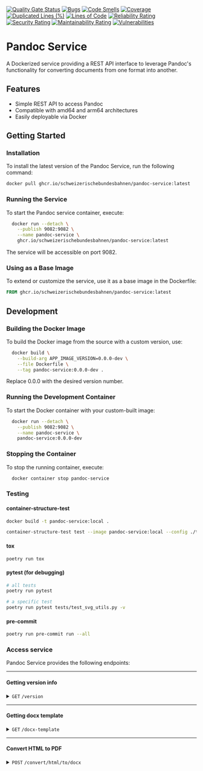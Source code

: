 [![Quality Gate Status](https://sonarcloud.io/api/project_badges/measure?project=SchweizerischeBundesbahnen_pandoc-service&metric=alert_status)](https://sonarcloud.io/summary/new_code?id=SchweizerischeBundesbahnen_pandoc-service)
[![Bugs](https://sonarcloud.io/api/project_badges/measure?project=SchweizerischeBundesbahnen_pandoc-service&metric=bugs)](https://sonarcloud.io/summary/new_code?id=SchweizerischeBundesbahnen_pandoc-service)
[![Code Smells](https://sonarcloud.io/api/project_badges/measure?project=SchweizerischeBundesbahnen_pandoc-service&metric=code_smells)](https://sonarcloud.io/summary/new_code?id=SchweizerischeBundesbahnen_pandoc-service)
[![Coverage](https://sonarcloud.io/api/project_badges/measure?project=SchweizerischeBundesbahnen_pandoc-service&metric=coverage)](https://sonarcloud.io/summary/new_code?id=SchweizerischeBundesbahnen_pandoc-service)
[![Duplicated Lines (%)](https://sonarcloud.io/api/project_badges/measure?project=SchweizerischeBundesbahnen_pandoc-service&metric=duplicated_lines_density)](https://sonarcloud.io/summary/new_code?id=SchweizerischeBundesbahnen_pandoc-service)
[![Lines of Code](https://sonarcloud.io/api/project_badges/measure?project=SchweizerischeBundesbahnen_pandoc-service&metric=ncloc)](https://sonarcloud.io/summary/new_code?id=SchweizerischeBundesbahnen_pandoc-service)
[![Reliability Rating](https://sonarcloud.io/api/project_badges/measure?project=SchweizerischeBundesbahnen_pandoc-service&metric=reliability_rating)](https://sonarcloud.io/summary/new_code?id=SchweizerischeBundesbahnen_pandoc-service)
[![Security Rating](https://sonarcloud.io/api/project_badges/measure?project=SchweizerischeBundesbahnen_pandoc-service&metric=security_rating)](https://sonarcloud.io/summary/new_code?id=SchweizerischeBundesbahnen_pandoc-service)
[![Maintainability Rating](https://sonarcloud.io/api/project_badges/measure?project=SchweizerischeBundesbahnen_pandoc-service&metric=sqale_rating)](https://sonarcloud.io/summary/new_code?id=SchweizerischeBundesbahnen_pandoc-service)
[![Vulnerabilities](https://sonarcloud.io/api/project_badges/measure?project=SchweizerischeBundesbahnen_pandoc-service&metric=vulnerabilities)](https://sonarcloud.io/summary/new_code?id=SchweizerischeBundesbahnen_pandoc-service)

# Pandoc Service

A Dockerized service providing a REST API interface to leverage Pandoc's functionality for converting documents
from one format into another.

## Features

- Simple REST API to access Pandoc
- Compatible with amd64 and arm64 architectures
- Easily deployable via Docker

## Getting Started

### Installation

To install the latest version of the Pandoc Service, run the following command:

```bash
docker pull ghcr.io/schweizerischebundesbahnen/pandoc-service:latest
```

### Running the Service

To start the Pandoc service container, execute:

```bash
  docker run --detach \
    --publish 9082:9082 \
    --name pandoc-service \
    ghcr.io/schweizerischebundesbahnen/pandoc-service:latest
```

The service will be accessible on port 9082.

### Using as a Base Image

To extend or customize the service, use it as a base image in the Dockerfile:

```Dockerfile
FROM ghcr.io/schweizerischebundesbahnen/pandoc-service:latest
```

## Development

### Building the Docker Image

To build the Docker image from the source with a custom version, use:

```bash
  docker build \
    --build-arg APP_IMAGE_VERSION=0.0.0-dev \
    --file Dockerfile \
    --tag pandoc-service:0.0.0-dev .
```

Replace 0.0.0 with the desired version number.

### Running the Development Container

To start the Docker container with your custom-built image:

```bash
  docker run --detach \
    --publish 9082:9082 \
    --name pandoc-service \
    pandoc-service:0.0.0-dev
```

### Stopping the Container

To stop the running container, execute:

```bash
  docker container stop pandoc-service
```

### Testing

#### container-structure-test
```bash
docker build -t pandoc-service:local .
```
```bash
container-structure-test test --image pandoc-service:local --config ./tests/container/container-structure-test.yaml
```
#### tox
```bash
poetry run tox
```
#### pytest (for debugging)
```bash
# all tests
poetry run pytest
```
```bash
# a specific test
poetry run pytest tests/test_svg_utils.py -v
```
#### pre-commit
```bash
poetry run pre-commit run --all
```

### Access service

Pandoc Service provides the following endpoints:

------------------------------------------------------------------------------------------

#### Getting version info

<details>
  <summary>
    <code>GET</code> <code>/version</code>
  </summary>

##### Responses

> | HTTP code | Content-Type       | Response                                                                                                       |
> |-----------|--------------------|----------------------------------------------------------------------------------------------------------------|
> | `200`     | `application/json` | `{ "python": "3.12.5", "timestamp": "2024-09-23T12:23:09Z", "pandoc": "3.6.2", "pandocService": "0.0.0-dev" }` |

##### Example cURL

> ```bash
>  curl -X GET -H "Content-Type: application/json" http://localhost:9082/version
> ```

</details>

------------------------------------------------------------------------------------------

#### Getting docx template

<details>
  <summary>
    <code>GET</code> <code>/docx-template</code>
  </summary>

##### Responses

> | HTTP code | Content-Type                                                              | Response                 |
> |-----------|---------------------------------------------------------------------------|--------------------------|
> | `200`     | `application/vnd.openxmlformats-officedocument.wordprocessingml.document` | binary document content  |

##### Example cURL

> ```bash
>  curl -X GET -H "Content-Type: application/vnd.openxmlformats-officedocument.wordprocessingml.document" http://localhost:9082/docx-template
> ```

</details>

------------------------------------------------------------------------------------------

#### Convert HTML to PDF

<details>
  <summary>
    <code>POST</code> <code>/convert/html/to/docx</code>
  </summary>

##### Parameters

> | Parameter name       | Type     | Data type | Description                                                          |
> |----------------------|----------|-----------|----------------------------------------------------------------------|
> | encoding             | optional | string    | Encoding of provided HTML (default: utf-8)                           |
> | file_name            | optional | string    | Output filename (default: converted-document.pdf)                    |

##### Responses

> | HTTP code | Content-Type      | Response                     |
> |-----------|-------------------|------------------------------|
> | `200`     | `application/vnd.openxmlformats-officedocument.wordprocessingml.document` | DOCX document (binary data)  |
> | `400`     | `plain/text`      | Error message with exception |
> | `500`     | `plain/text`      | Error message with exception |

##### Example cURL

> ```bash
> curl -X POST -H "Content-Type: application/html" --data @input_html http://localhost:9082/convert/html/to/docx --output output.docx
> ```

</details>
